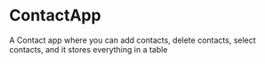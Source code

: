 # ContactApp
A Contact app where you can add contacts, delete contacts, select contacts, and it stores everything in a table 
